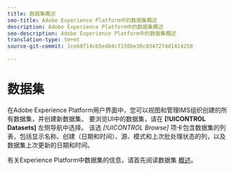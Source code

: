 ```yaml
---
title: 数据集概述
seo-title: Adobe Experience Platform中的数据集概述
description: Adobe Experience Platform中的数据集概述
seo-description: Adobe Experience Platform中的数据集概述
translation-type: tm+mt
source-git-commit: 1ce68714cb5e484c7150be30c0347274d1414258

---
```



# 数据集

在Adobe Experience Platform用户界面中，您可以视图和管理IMS组织创建的所有数据集，并创建新数据集。 要浏览UI中的数据集，请在 **[!UICONTROL Datasets]** 左侧导航中选择。 该选 *[!UICONTROL Browse]* 项卡包含数据集的列表，包括显示名称、创建（日期和时间）、源、模式和上次批处理状态的列，以及数据集上次更新的日期和时间。

有关Experience Platform中数据集的信息，请首先阅读数据集 [概述](../../catalog/datasets/overview.md)。
